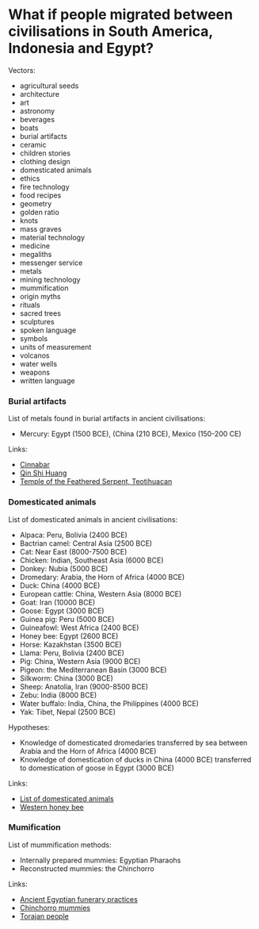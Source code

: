 # What if people migrated between civilisations in South America, Indonesia and Egypt?

Vectors:

- agricultural seeds
- architecture
- art
- astronomy
- beverages
- boats
- burial artifacts
- ceramic
- children stories
- clothing design
- domesticated animals
- ethics
- fire technology
- food recipes
- geometry
- golden ratio
- knots
- mass graves
- material technology
- medicine
- megaliths
- messenger service
- metals
- mining technology
- mummification
- origin myths
- rituals
- sacred trees
- sculptures
- spoken language
- symbols
- units of measurement
- volcanos
- water wells
- weapons
- written language

### Burial artifacts

List of metals found in burial artifacts in ancient civilisations:

- Mercury: Egypt (1500 BCE), (China (210 BCE), Mexico (150-200 CE)

Links:

- [Cinnabar](https://en.wikipedia.org/wiki/Cinnabar)
- [Qin Shi Huang](https://en.wikipedia.org/wiki/Qin_Shi_Huang)
- [Temple of the Feathered Serpent, Teotihuacan](https://en.wikipedia.org/wiki/Temple_of_the_Feathered_Serpent,_Teotihuacan)

### Domesticated animals

List of domesticated animals in ancient civilisations:

- Alpaca: Peru, Bolivia (2400 BCE)
- Bactrian camel: Central Asia (2500 BCE)
- Cat: Near East (8000-7500 BCE)
- Chicken: Indian, Southeast Asia (6000 BCE)
- Donkey: Nubia (5000 BCE)
- Dromedary: Arabia, the Horn of Africa (4000 BCE)
- Duck: China (4000 BCE)
- European cattle: China, Western Asia (8000 BCE)
- Goat: Iran (10000 BCE)
- Goose: Egypt (3000 BCE)
- Guinea pig: Peru (5000 BCE)
- Guineafowl: West Africa (2400 BCE)
- Honey bee: Egypt (2600 BCE)
- Horse: Kazakhstan (3500 BCE)
- Llama: Peru, Bolivia (2400 BCE)
- Pig: China, Western Asia (9000 BCE)
- Pigeon: the Mediterranean Basin (3000 BCE)
- Silkworm: China (3000 BCE)
- Sheep: Anatolia, Iran (9000-8500 BCE)
- Zebu: India (8000 BCE)
- Water buffalo: India, China, the Philippines (4000 BCE)
- Yak: Tibet, Nepal (2500 BCE)

Hypotheses:

- Knowledge of domesticated dromedaries transferred by sea between Arabia and the Horn of Africa (4000 BCE)
- Knowledge of domestication of ducks in China (4000 BCE) transferred to domestication of goose in Egypt (3000 BCE)

Links:

- [List of domesticated animals](https://en.wikipedia.org/wiki/List_of_domesticated_animals)
- [Western honey bee](https://en.wikipedia.org/wiki/Western_honey_bee)

### Mumification

List of mummification methods:

- Internally prepared mummies: Egyptian Pharaohs
- Reconstructed mummies: the Chinchorro

Links:

- [Ancient Egyptian funerary practices](https://en.wikipedia.org/wiki/Ancient_Egyptian_funerary_practices)
- [Chinchorro mummies](https://en.wikipedia.org/wiki/Chinchorro_mummies)
- [Torajan people](https://en.wikipedia.org/wiki/Torajan_people)
